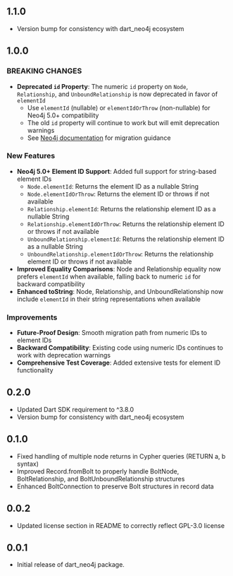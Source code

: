 ## 1.1.0

- Version bump for consistency with dart_neo4j ecosystem

## 1.0.0

### BREAKING CHANGES

- **Deprecated `id` Property**: The numeric `id` property on `Node`, `Relationship`, and `UnboundRelationship` is now deprecated in favor of `elementId`
  - Use `elementId` (nullable) or `elementIdOrThrow` (non-nullable) for Neo4j 5.0+ compatibility
  - The old `id` property will continue to work but will emit deprecation warnings
  - See [Neo4j documentation](https://neo4j.com/docs/cypher-manual/5/functions/scalar/#functions-id) for migration guidance

### New Features

- **Neo4j 5.0+ Element ID Support**: Added full support for string-based element IDs
  - `Node.elementId`: Returns the element ID as a nullable String
  - `Node.elementIdOrThrow`: Returns the element ID or throws if not available
  - `Relationship.elementId`: Returns the relationship element ID as a nullable String
  - `Relationship.elementIdOrThrow`: Returns the relationship element ID or throws if not available
  - `UnboundRelationship.elementId`: Returns the relationship element ID as a nullable String
  - `UnboundRelationship.elementIdOrThrow`: Returns the relationship element ID or throws if not available
- **Improved Equality Comparisons**: Node and Relationship equality now prefers `elementId` when available, falling back to numeric `id` for backward compatibility
- **Enhanced toString**: Node, Relationship, and UnboundRelationship now include `elementId` in their string representations when available

### Improvements

- **Future-Proof Design**: Smooth migration path from numeric IDs to element IDs
- **Backward Compatibility**: Existing code using numeric IDs continues to work with deprecation warnings
- **Comprehensive Test Coverage**: Added extensive tests for element ID functionality

## 0.2.0

- Updated Dart SDK requirement to ^3.8.0
- Version bump for consistency with dart_neo4j ecosystem

## 0.1.0

- Fixed handling of multiple node returns in Cypher queries (RETURN a, b syntax)
- Improved Record.fromBolt to properly handle BoltNode, BoltRelationship, and BoltUnboundRelationship structures
- Enhanced BoltConnection to preserve Bolt structures in record data

## 0.0.2

- Updated license section in README to correctly reflect GPL-3.0 license

## 0.0.1

- Initial release of dart_neo4j package.
